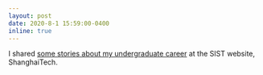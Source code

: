 ```yaml
---
layout: post
date: 2020-8-1 15:59:00-0400
inline: true
---
```


I shared [some stories about my undergraduate career](https://sist.shanghaitech.edu.cn/sist_en/2020/0908/c7744a55475/page.htm) at the SIST website, ShanghaiTech.
